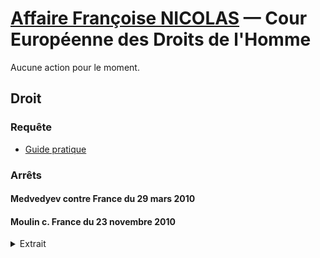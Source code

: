 # [Affaire Françoise NICOLAS](fn.md) — Cour Européenne des Droits de l'Homme

Aucune action pour le moment.

## Droit
### Requête
* [Guide pratique](https://echr.coe.int/Documents/Admissibility_guide_FRA.pdf)

### Arrêts

#### <a id="medvedyev"></a>Medvedyev contre France du 29 mars 2010
#### <a id="moulin"></a>Moulin c. France du 23 novembre 2010

<details><summary>Extrait</summary>

« les membres du ministère public, en France, ne remplissent pas l'exigence d'indépendance à l'égard de l'exécutif, qui, selon une jurisprudence constante, compte, au même titre que l'impartialité, parmi les garanties inhérentes à la notion autonome de « magistrat » au sens de l'article 5 § 3 » 
</details>

